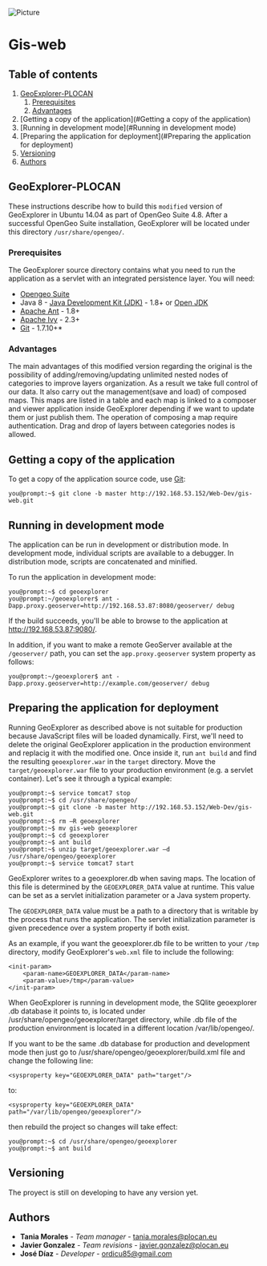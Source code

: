 ![Picture](https://empleo.plocan.eu/static/plocan.png)
# Gis-web

## Table of contents
1. [GeoExplorer-PLOCAN](#GeoExplorer-PLOCAN)
    1. [Prerequisites](#Prerequisites)
    2. [Advantages](#Advantages)
2. [Getting a copy of the application](#Getting a copy of the application)
3. [Running in development mode](#Running in development mode)
4. [Preparing the application for deployment](#Preparing the application for deployment)
5. [Versioning](#Versioning)
6. [Authors](#Authors)

## GeoExplorer-PLOCAN
These instructions describe how to build this `modified` version of GeoExplorer in Ubuntu 14.04 as part of OpenGeo Suite 4.8. After a successful OpenGeo Suite installation, GeoExplorer will be located under this directory `/usr/share/opengeo/`.

### Prerequisites

The GeoExplorer source directory contains what you need to run the application as a servlet with an integrated persistence layer. 
You will need:

* [Opengeo Suite](https://boundlessgeo.com/boundless-suite/)
* Java 8 - [Java Development Kit (JDK)](http://www.oracle.com/technetwork/java/javase/downloads/index.html) - 1.8+ or [Open JDK](http://openjdk.java.net/install/) 
* [Apache Ant](http://ant.apache.org/bindownload.cgi) - 1.8+
* [Apache Ivy](http://ant.apache.org/ivy/download.cgi) - 2.3+
* [Git](http://git-scm.com/) - 1.7.10+* 

### Advantages

The main advantages of this modified version regarding the original is the possibility of adding/removing/updating unlimited nested nodes of categories to improve layers organization. As a result we take full control of our data. It also carry out the management(save and load) of composed maps. This maps are listed  in a table and each map is linked to a composer and viewer application inside GeoExplorer depending if we want to update them or just publish them. The operation of composing a map require authentication. Drag and drop of layers between categories nodes is allowed.

## Getting a copy of the application

To get a copy of the application source code, use [Git](http://git-scm.com/):

    you@prompt:~$ git clone -b master http://192.168.53.152/Web-Dev/gis-web.git

## Running in development mode

The application can be run in development or distribution mode.  In development mode, individual scripts are available to a debugger.  In distribution mode, scripts are concatenated and minified.

To run the application in development mode:

    you@prompt:~$ cd geoexplorer
    you@prompt:~/geoexplorer$ ant -Dapp.proxy.geoserver=http://192.168.53.87:8080/geoserver/ debug

If the build succeeds, you'll be able to browse to the application at http://192.168.53.87:9080/.

In addition, if you want to make a remote GeoServer available at the `/geoserver/` path, you can set the `app.proxy.geoserver` system property as follows:

    you@prompt:~/geoexplorer$ ant -Dapp.proxy.geoserver=http://example.com/geoserver/ debug


## Preparing the application for deployment

Running GeoExplorer as described above is not suitable for production because JavaScript files will be loaded dynamically.  First, we'll need to delete the original GeoExplorer application in the production environment and replacig it with the modified one. Once inside it, run `ant build` and find the resulting `geoexplorer.war` in the `target` directory. Move the `target/geoexplorer.war` file to your production environment (e.g. a  servlet container). Let's see it through a typical example:

    you@prompt:~$ service tomcat7 stop
    you@prompt:~$ cd /usr/share/opengeo/
    you@prompt:~$ git clone -b master http://192.168.53.152/Web-Dev/gis-web.git 
    you@prompt:~$ rm –R geoexplorer 
    you@prompt:~$ mv gis-web geoexplorer
    you@prompt:~$ cd geoexplorer 
    you@prompt:~$ ant build
    you@prompt:~$ unzip target/geoexplorer.war –d /usr/share/opengeo/geoexplorer 
    you@prompt:~$ service tomcat7 start


GeoExplorer writes to a geoexplorer.db when saving maps.  The location of this file is determined by the `GEOEXPLORER_DATA` value at runtime.  This value can be set as a servlet initialization parameter or a Java system property.

The `GEOEXPLORER_DATA` value must be a path to a directory that is writable by  the process that runs the application.  The servlet initialization parameter is given precedence over a system property if both exist.

As an example, if you want the geoexplorer.db file to be written to your `/tmp` directory, modify GeoExplorer's `web.xml` file to include the following:

    <init-param>
        <param-name>GEOEXPLORER_DATA</param-name>
        <param-value>/tmp</param-value>
    </init-param>

When GeoExplorer is running in development mode, the SQlite geoexplorer .db database it points to, is located under /usr/share/opengeo/geoexplorer/target directory, while .db file of the production environment is located in a different location /var/lib/opengeo/.

If you want to be the same .db database for production and development mode then just go to /usr/share/opengeo/geoexplorer/build.xml file and change the following line:

    <sysproperty key="GEOEXPLORER_DATA" path="target"/>

to: 

    <sysproperty key="GEOEXPLORER_DATA" path="/var/lib/opengeo/geoexplorer"/>

then rebuild the project so changes will take effect: 

    you@prompt:~$ cd /usr/share/opengeo/geoexplorer 
    you@prompt:~$ ant build

## Versioning
The proyect is still on developing to have any version yet.

## Authors
* **Tania Morales** - *Team manager* - tania.morales@plocan.eu
* **Javier Gonzalez** - *Team revisions* - javier.gonzalez@plocan.eu
* **José Díaz** - *Developer* - ordicu85@gmail.com


